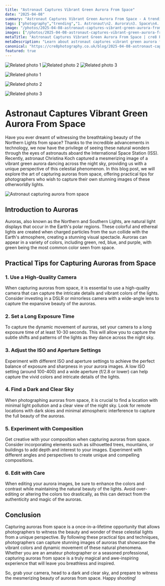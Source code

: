 ```yaml
---
title: "Astronaut Captures Vibrant Green Aurora From Space"
date: "2025-04-08"
summary: "Astronaut Captures Vibrant Green Aurora From Space - A trending topic in photography."
tags: ["photography","trending","1. Astronaut\n2. Aurora\n3. Space\n4. Northern Lights\n5. Photography\n6. Camera\n7. Technology\n8. Beauty\n9. Celestial\n10. Tips"]
image: "/photos/2025-04-08-astronaut-captures-vibrant-green-aurora-from-space-1.jpg"
images: ["/photos/2025-04-08-astronaut-captures-vibrant-green-aurora-from-space-1.jpg","/photos/2025-04-08-astronaut-captures-vibrant-green-aurora-from-space-2.jpg","/photos/2025-04-08-astronaut-captures-vibrant-green-aurora-from-space-3.jpg"]
metaTitle: "Astronaut Captures Vibrant Green Aurora From Space | cre8 Photography"
metaDescription: "Learn about astronaut captures vibrant green aurora from space in photography with practical tips and insights."
canonical: "https://cre8photography.co.uk/blog/2025-04-08-astronaut-captures-vibrant-green-aurora-from-space"
featured: true
---
```


<!-- Gallery as HTML -->

<div class="grid grid-cols-1 sm:grid-cols-2 md:grid-cols-3 gap-4">
  <img src="/photos/2025-04-08-astronaut-captures-vibrant-green-aurora-from-space-1.jpg" alt="Related photo 1" class="w-full rounded-lg" />
<img src="/photos/2025-04-08-astronaut-captures-vibrant-green-aurora-from-space-2.jpg" alt="Related photo 2" class="w-full rounded-lg" />
<img src="/photos/2025-04-08-astronaut-captures-vibrant-green-aurora-from-space-3.jpg" alt="Related photo 3" class="w-full rounded-lg" />
</div>


<!-- Gallery as Markdown -->
![Related photo 1](/photos/2025-04-08-astronaut-captures-vibrant-green-aurora-from-space-1.jpg)


![Related photo 2](/photos/2025-04-08-astronaut-captures-vibrant-green-aurora-from-space-2.jpg)


![Related photo 3](/photos/2025-04-08-astronaut-captures-vibrant-green-aurora-from-space-3.jpg)



# Astronaut Captures Vibrant Green Aurora From Space

Have you ever dreamt of witnessing the breathtaking beauty of the Northern Lights from space? Thanks to the incredible advancements in technology, we now have the privilege of seeing these natural wonders through the eyes of astronauts aboard the International Space Station (ISS). Recently, astronaut Christina Koch captured a mesmerizing image of a vibrant green aurora dancing across the night sky, providing us with a unique perspective of this celestial phenomenon. In this blog post, we will explore the art of capturing auroras from space, offering practical tips for photographers who wish to capture their own stunning images of these otherworldly lights.

![Astronaut capturing aurora from space](/path/to/image)

## Introduction to Auroras

Auroras, also known as the Northern and Southern Lights, are natural light displays that occur in the Earth's polar regions. These colorful and ethereal lights are created when charged particles from the sun collide with the Earth's atmosphere, creating a stunning visual spectacle. Auroras can appear in a variety of colors, including green, red, blue, and purple, with green being the most common color seen from space.

## Practical Tips for Capturing Auroras from Space

### 1. Use a High-Quality Camera

When capturing auroras from space, it is essential to use a high-quality camera that can capture the intricate details and vibrant colors of the lights. Consider investing in a DSLR or mirrorless camera with a wide-angle lens to capture the expansive beauty of the auroras.

### 2. Set a Long Exposure Time

To capture the dynamic movement of auroras, set your camera to a long exposure time of at least 10-30 seconds. This will allow you to capture the subtle shifts and patterns of the lights as they dance across the night sky.

### 3. Adjust the ISO and Aperture Settings

Experiment with different ISO and aperture settings to achieve the perfect balance of exposure and sharpness in your aurora images. A low ISO setting (around 100-400) and a wide aperture (f/2.8 or lower) can help capture the vivid colors and intricate details of the lights.

### 4. Find a Dark and Clear Sky

When photographing auroras from space, it is crucial to find a location with minimal light pollution and a clear view of the night sky. Look for remote locations with dark skies and minimal atmospheric interference to capture the full beauty of the auroras.

### 5. Experiment with Composition

Get creative with your composition when capturing auroras from space. Consider incorporating elements such as silhouetted trees, mountains, or buildings to add depth and interest to your images. Experiment with different angles and perspectives to create unique and compelling compositions.

### 6. Edit with Care

When editing your aurora images, be sure to enhance the colors and contrast while maintaining the natural beauty of the lights. Avoid over-editing or altering the colors too drastically, as this can detract from the authenticity and magic of the auroras.

## Conclusion

Capturing auroras from space is a once-in-a-lifetime opportunity that allows photographers to witness the beauty and wonder of these celestial lights from a unique perspective. By following these practical tips and techniques, photographers can capture stunning images of auroras that showcase the vibrant colors and dynamic movement of these natural phenomena. Whether you are an amateur photographer or a seasoned professional, capturing auroras from space is a truly magical and awe-inspiring experience that will leave you breathless and inspired.

So, grab your camera, head to a dark and clear sky, and prepare to witness the mesmerizing beauty of auroras from space. Happy shooting!

